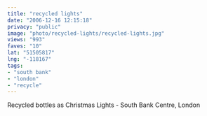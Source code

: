 ```yaml
---
title: "recycled lights"
date: "2006-12-16 12:15:18"
privacy: "public"
image: "photo/recycled-lights/recycled-lights.jpg"
views: "993"
faves: "10"
lat: "51505817"
lng: "-118167"
tags:
- "south bank"
- "london"
- "recycle"
---
```

Recycled bottles as Christmas Lights - South Bank Centre, London
